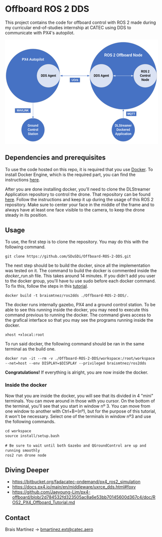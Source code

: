 # Offboard ROS 2 DDS

<!--Nah, I'd push-->
This project contains the code for offboard control with ROS 2 made during my curricular end-of-studies internship at CATEC using DDS to communicate with PX4's autopilot.

<!--![image](assets/iris_pocho.png)-->
![image](assets/schema.png)

## Dependencies and prerequisites

To use the code hosted on this repo, it is required that you use <a href="https://www.docker.com/" target="_blank" rel="noreferrer">Docker</a>. To install Docker Engine, which is the required part, you can find the instructions <a href="https://docs.docker.com/engine/install/ubuntu/" target="_blank" rel="noreferrer">here</a>.

After you are done installing docker, you'll need to clone the DLStreamer Application repository to control the drone. That repository can be found <a href="https://github.com/SDuSDi/DLStreamer-MQTT-Dockered-Application" target="_blank" rel="noreferrer">here</a>. Follow the instructions and keep it up during the usage of this ROS 2 repository. Make sure to center your face in the middle of the frame and to always have at least one face visible to the camera, to keep the drone steady in its position.

## Usage

<!--TODO: Arreglar la primer parte-->
To use, the first step is to clone the repository. You may do this with the following command.
```
git clone https://github.com/SDuSDi/Offboard-ROS-2-DDS.git
```
The next step should be to build the docker, since all the implementation was tested on it. The command to build the docker is commented inside the <em>docker_run.sh</em> file. This takes around 14 minutes. If you didn't add you user to the docker group, you'll have tu use sudo before each docker command. To fix this, follow the steps in this <a href="https://www.linkedin.com/pulse/how-run-docker-commands-without-sudo-andrey-byhalenko-gawzf" target="_blank" rel="noreferrer">tutorial</a>.
```
docker build -t braismtnez/ros2dds ./Offboard-ROS-2-DDS/.
```
The docker runs internally gazebo, PX4 and a ground control station. To be able to see this running inside the docker, you may need to execute this command previous to running the docker. The command gives access to the grafical interface so that you may see the programs running inside the docker.
```
xhost +xlocal:root
```
To run said docker, the following command should be ran in the same terminal as the build one.
```
docker run -it --rm -v ./Offboard-ROS-2-DDS/workspace:/root/workspace --net=host --env DISPLAY=$DISPLAY --privileged braismtnez/ros2dds
```
<b>Congratulations!</b> If everything is alright, you are now inside the docker.

### Inside the docker

Now that you are inside the docker, you will see that its divided in 4 "mini" terminals. You can move around in those with you cursor. On the bottom of the terminal, you'll see that you start in window nº 3. You can move from one window to another with Ctrl+B+(nº), but for the purpose of this tutorial, it won't be necessary. Select one of the terminals in window nº3 and use the following commands.
```
cd workspace
source install/setup.bash

# Be sure to wait until both Gazebo and QGroundControl are up and running smoothly
ros2 run drone node
```

## Diving Deeper

- https://bitbucket.org/fadacatec-ondemand/px4_ros2_simulation 
- https://docs.px4.io/main/en/middleware/uxrce_dds.html#foxy
- https://github.com/Jaeyoung-Lim/px4-offboard/blob/2d784532fd323505ac8a6e53bb70145600d367c4/doc/ROS2_PX4_Offboard_Tutorial.md

## Contact

Brais Martínez -> bmartinez.ext@catec.aero